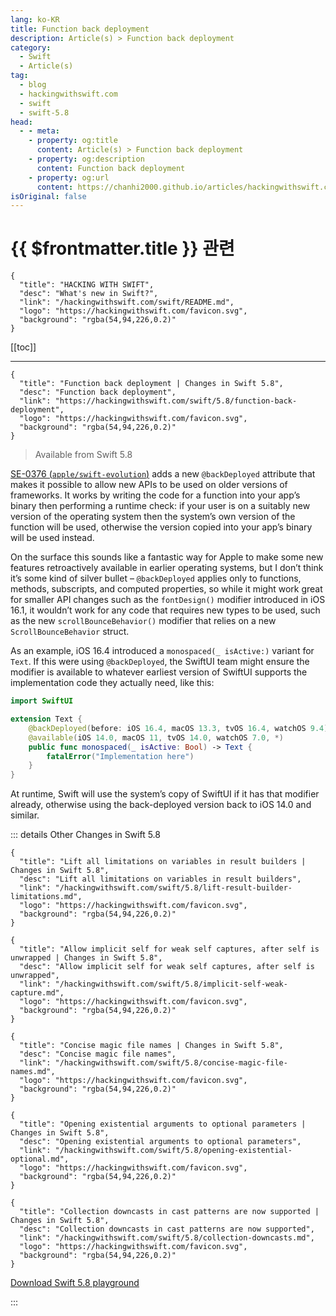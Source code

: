 ```yaml
---
lang: ko-KR
title: Function back deployment
description: Article(s) > Function back deployment
category:
  - Swift
  - Article(s)
tag: 
  - blog
  - hackingwithswift.com
  - swift
  - swift-5.8
head:
  - - meta:
    - property: og:title
      content: Article(s) > Function back deployment
    - property: og:description
      content: Function back deployment
    - property: og:url
      content: https://chanhi2000.github.io/articles/hackingwithswift.com/swift/5.8/function-back-deployment.html
isOriginal: false
---
```


# {{ $frontmatter.title }} 관련

```component VPCard
{
  "title": "HACKING WITH SWIFT",
  "desc": "What's new in Swift?",
  "link": "/hackingwithswift.com/swift/README.md",
  "logo": "https://hackingwithswift.com/favicon.svg",
  "background": "rgba(54,94,226,0.2)"
}
```

[[toc]]

---

```component VPCard
{
  "title": "Function back deployment | Changes in Swift 5.8",
  "desc": "Function back deployment",
  "link": "https://hackingwithswift.com/swift/5.8/function-back-deployment", 
  "logo": "https://hackingwithswift.com/favicon.svg",
  "background": "rgba(54,94,226,0.2)"
}
```

> Available from Swift 5.8

[SE-0376 (<FontIcon icon="iconfont icon-github"/>`apple/swift-evolution`)](https://github.com/apple/swift-evolution/blob/main/proposals/0376-function-back-deployment.md) adds a new `@backDeployed` attribute that makes it possible to allow new APIs to be used on older versions of frameworks. It works by writing the code for a function into your app’s binary then performing a runtime check: if your user is on a suitably new version of the operating system then the system’s own version of the function will be used, otherwise the version copied into your app’s binary will be used instead.

On the surface this sounds like a fantastic way for Apple to make some new features retroactively available in earlier operating systems, but I don’t think it’s some kind of silver bullet – `@backDeployed` applies only to functions, methods, subscripts, and computed properties, so while it might work great for smaller API changes such as the `fontDesign()` modifier introduced in iOS 16.1, it wouldn’t work for any code that requires new types to be used, such as the new `scrollBounceBehavior()` modifier that relies on a new `ScrollBounceBehavior` struct.

As an example, iOS 16.4 introduced a `monospaced(_ isActive:)` variant for `Text`. If this were using `@backDeployed`, the SwiftUI team might ensure the modifier is available to whatever earliest version of SwiftUI supports the implementation code they actually need, like this:

```swift
import SwiftUI

extension Text {
    @backDeployed(before: iOS 16.4, macOS 13.3, tvOS 16.4, watchOS 9.4)
    @available(iOS 14.0, macOS 11, tvOS 14.0, watchOS 7.0, *)
    public func monospaced(_ isActive: Bool) -> Text {
        fatalError("Implementation here")
    }
}
```

At runtime, Swift will use the system’s copy of SwiftUI if it has that modifier already, otherwise using the back-deployed version back to iOS 14.0 and similar.

::: details Other Changes in Swift 5.8

```component VPCard
{
  "title": "Lift all limitations on variables in result builders | Changes in Swift 5.8",
  "desc": "Lift all limitations on variables in result builders",
  "link": "/hackingwithswift.com/swift/5.8/lift-result-builder-limitations.md",
  "logo": "https://hackingwithswift.com/favicon.svg",
  "background": "rgba(54,94,226,0.2)"
}
```
<!-- 
```component VPCard
{
  "title": "Function back deployment | Changes in Swift 5.8",
  "desc": "Function back deployment",
  "link": "/hackingwithswift.com/swift/5.8/function-back-deployment.md",
  "logo": "https://hackingwithswift.com/favicon.svg",
  "background": "rgba(54,94,226,0.2)"
}
```
-->
```component VPCard
{
  "title": "Allow implicit self for weak self captures, after self is unwrapped | Changes in Swift 5.8",
  "desc": "Allow implicit self for weak self captures, after self is unwrapped",
  "link": "/hackingwithswift.com/swift/5.8/implicit-self-weak-capture.md",
  "logo": "https://hackingwithswift.com/favicon.svg",
  "background": "rgba(54,94,226,0.2)"
}
```

```component VPCard
{
  "title": "Concise magic file names | Changes in Swift 5.8",
  "desc": "Concise magic file names",
  "link": "/hackingwithswift.com/swift/5.8/concise-magic-file-names.md",
  "logo": "https://hackingwithswift.com/favicon.svg",
  "background": "rgba(54,94,226,0.2)"
}
```

```component VPCard
{
  "title": "Opening existential arguments to optional parameters | Changes in Swift 5.8",
  "desc": "Opening existential arguments to optional parameters",
  "link": "/hackingwithswift.com/swift/5.8/opening-existential-optional.md",
  "logo": "https://hackingwithswift.com/favicon.svg",
  "background": "rgba(54,94,226,0.2)"
}
```

```component VPCard
{
  "title": "Collection downcasts in cast patterns are now supported | Changes in Swift 5.8",
  "desc": "Collection downcasts in cast patterns are now supported",
  "link": "/hackingwithswift.com/swift/5.8/collection-downcasts.md",
  "logo": "https://hackingwithswift.com/favicon.svg",
  "background": "rgba(54,94,226,0.2)"
}
```

[<FontIcon icon="fas fa-file-zipper"/>Download Swift 5.8 playground](https://hackingwithswift.com/files/playgrounds/swift/playground-5-7-to-5-8.playground.zip)

:::

